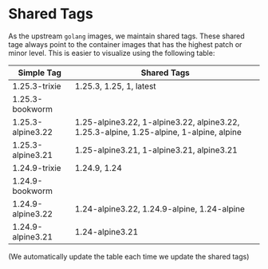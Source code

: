 # Shared Tags

As the upstream `golang` images, we maintain shared tags. These shared tage always point to the container images that has the highest patch or minor level. This is easier to visualize using the following table:

| Simple Tag | Shared Tags |
| --- | --- |
| 1.25.3-trixie | 1.25.3, 1.25, 1, latest |
| 1.25.3-bookworm |  |
| 1.25.3-alpine3.22 | 1.25-alpine3.22, 1-alpine3.22, alpine3.22, 1.25.3-alpine, 1.25-alpine, 1-alpine, alpine |
| 1.25.3-alpine3.21 | 1.25-alpine3.21, 1-alpine3.21, alpine3.21 |
| 1.24.9-trixie | 1.24.9, 1.24 |
| 1.24.9-bookworm |  |
| 1.24.9-alpine3.22 | 1.24-alpine3.22, 1.24.9-alpine, 1.24-alpine |
| 1.24.9-alpine3.21 | 1.24-alpine3.21 |


(We automatically update the table each time we update the shared tags)